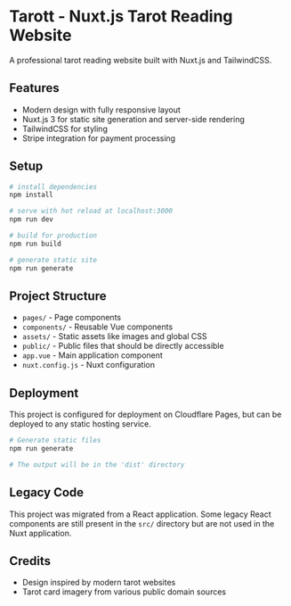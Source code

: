 # Tarott - Nuxt.js Tarot Reading Website

A professional tarot reading website built with Nuxt.js and TailwindCSS.

## Features

- Modern design with fully responsive layout
- Nuxt.js 3 for static site generation and server-side rendering
- TailwindCSS for styling
- Stripe integration for payment processing

## Setup

```bash
# install dependencies
npm install

# serve with hot reload at localhost:3000
npm run dev

# build for production
npm run build

# generate static site
npm run generate
```

## Project Structure

- `pages/` - Page components
- `components/` - Reusable Vue components
- `assets/` - Static assets like images and global CSS
- `public/` - Public files that should be directly accessible
- `app.vue` - Main application component
- `nuxt.config.js` - Nuxt configuration

## Deployment

This project is configured for deployment on Cloudflare Pages, but can be deployed to any static hosting service.

```bash
# Generate static files
npm run generate

# The output will be in the 'dist' directory
```

## Legacy Code

This project was migrated from a React application. Some legacy React components are still present in the `src/` directory but are not used in the Nuxt application.

## Credits

- Design inspired by modern tarot websites
- Tarot card imagery from various public domain sources
